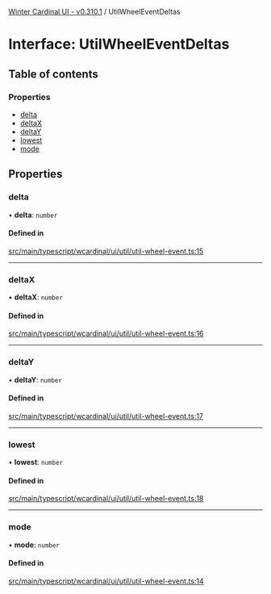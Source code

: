 [Winter Cardinal UI - v0.310.1](../index.md) / UtilWheelEventDeltas

# Interface: UtilWheelEventDeltas

## Table of contents

### Properties

- [delta](UtilWheelEventDeltas.md#delta)
- [deltaX](UtilWheelEventDeltas.md#deltax)
- [deltaY](UtilWheelEventDeltas.md#deltay)
- [lowest](UtilWheelEventDeltas.md#lowest)
- [mode](UtilWheelEventDeltas.md#mode)

## Properties

### delta

• **delta**: `number`

#### Defined in

[src/main/typescript/wcardinal/ui/util/util-wheel-event.ts:15](https://github.com/winter-cardinal/winter-cardinal-ui/blob/v0.310.1/src/main/typescript/wcardinal/ui/util/util-wheel-event.ts#L15)

___

### deltaX

• **deltaX**: `number`

#### Defined in

[src/main/typescript/wcardinal/ui/util/util-wheel-event.ts:16](https://github.com/winter-cardinal/winter-cardinal-ui/blob/v0.310.1/src/main/typescript/wcardinal/ui/util/util-wheel-event.ts#L16)

___

### deltaY

• **deltaY**: `number`

#### Defined in

[src/main/typescript/wcardinal/ui/util/util-wheel-event.ts:17](https://github.com/winter-cardinal/winter-cardinal-ui/blob/v0.310.1/src/main/typescript/wcardinal/ui/util/util-wheel-event.ts#L17)

___

### lowest

• **lowest**: `number`

#### Defined in

[src/main/typescript/wcardinal/ui/util/util-wheel-event.ts:18](https://github.com/winter-cardinal/winter-cardinal-ui/blob/v0.310.1/src/main/typescript/wcardinal/ui/util/util-wheel-event.ts#L18)

___

### mode

• **mode**: `number`

#### Defined in

[src/main/typescript/wcardinal/ui/util/util-wheel-event.ts:14](https://github.com/winter-cardinal/winter-cardinal-ui/blob/v0.310.1/src/main/typescript/wcardinal/ui/util/util-wheel-event.ts#L14)
